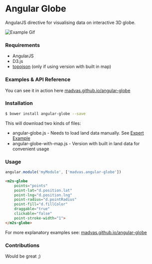 # Angular Globe
AngularJS directive for visualising data on interactive 3D globe.

![Example Gif](http://madvas.github.io/angular-globe/pages/core/resources/angular-globe.gif)

### Requirements
  - AngularJS
  - D3.js
  - [topojson] \(only if using version with built in map\)

### Examples & API Reference
You can see it in action here [madvas.github.io/angular-globe]

### Installation
```sh
$ bower install angular-globe --save
```
This will download two kinds of files: 
* angular-globe.js - Needs to load land data manually. See [Expert Example]
* angular-globe-with-map.js - Version with built in land data for convenient usage

### Usage
```javascript
angular.module('myModule', ['madvas.angular-globe'])
```

```html
<m2s-globe
    points="points"
    point-lat="d.position.lat"
    point-lng="d.position.lng"
    point-radius="d.pointRadius"
    point-fill="d.fillColor"
    draggable="true"
    clickable="false"
    point-stroke-width="1">
</m2s-globe>
```
For more explanatory examples see: [madvas.github.io/angular-globe]

### Contributions
Would be great ;)

[Expert Example]: http://madvas.github.io/angular-globe/#/expert
[topojson]: https://github.com/mbostock/topojson
[madvas.github.io/angular-globe]: http://madvas.github.io/angular-globe

